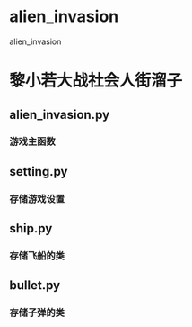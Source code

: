 # alien_invasion
alien_invasion
# 黎小若大战社会人街溜子
## alien_invasion.py
### 游戏主函数

## setting.py
### 存储游戏设置

## ship.py
### 存储飞船的类

## bullet.py
### 存储子弹的类